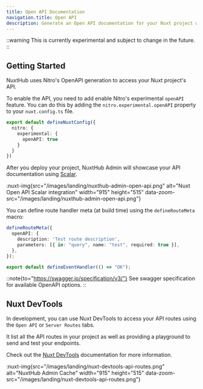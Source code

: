 ```yaml
---
title: Open API Documentation
navigation.title: Open API
description: Generate an Open API documentation for your Nuxt project with Scalar.
---
```


::warning
This is currently experimental and subject to change in the future.
::

## Getting Started

NuxtHub uses Nitro's OpenAPI generation to access your Nuxt project's API.

To enable the API, you need to add enable Nitro's experimental `openAPI` feature. You can do this by adding the `nitro.experimental.openAPI` property to your `nuxt.config.ts` file.

```ts [nuxt.config.ts]
export default defineNuxtConfig({
  nitro: {
    experimental: {
      openAPI: true
    }
  }
})
```

After you deploy your project, NuxtHub Admin will showcase your API documentation using [Scalar](https://scalar.com).

:nuxt-img{src="/images/landing/nuxthub-admin-open-api.png" alt="Nuxt Open API Scalar integration" width="915" height="515" data-zoom-src="/images/landing/nuxthub-admin-open-api.png"}

You can define route handler meta (at build time) using the `defineRouteMeta` macro:

```ts [pages/api/ok.ts]
defineRouteMeta({
  openAPI: {
    description: 'Test route description',
    parameters: [{ in: "query", name: "test", required: true }],
  },
});

export default defineEventHandler(() => "OK");
```

::note{to="https://swagger.io/specification/v3/"}
See swagger specification for available OpenAPI options.
::

## Nuxt DevTools

In development, you can use Nuxt DevTools to access your API routes using the `Open API` or  `Server Routes` tabs.

It list all the API routes in your project as well as providing a playground to send and test your endpoints.

Check out the [Nuxt DevTools](https://devtools.nuxt.com/) documentation for more information.

:nuxt-img{src="/images/landing/nuxt-devtools-api-routes.png" alt="NuxtHub Admin Cache" width="915" height="515" data-zoom-src="/images/landing/nuxt-devtools-api-routes.png"}

